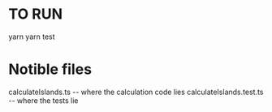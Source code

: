 # TO RUN

yarn
yarn test

# Notible files

calculateIslands.ts -- where the calculation code lies
calculateIslands.test.ts -- where the tests lie
